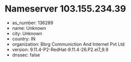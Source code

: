 # Nameserver 103.155.234.39

* as_number: 136289
* name: Unknown
* city: Unknown
* country: IN
* organization: Bbrg Communiction And Internet Pvt Ltd
* version: 9.11.4-P2-RedHat-9.11.4-26.P2.el7_9.9
* dnssec: false
